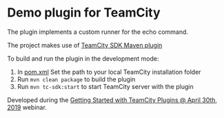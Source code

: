 # Demo plugin for TeamCity

The plugin implements a custom runner for the echo command. 

The project makes use of [TeamCity SDK Maven plugin](https://github.com/JetBrains/teamcity-sdk-maven-plugin)

To build and run the plugin in the development mode:

1. In [pom.xml](https://github.com/antonarhipov/teamcity-echo-plugin/blob/master/pom.xml#L41) Set the path to your local TeamCity installation folder
1. Run `mvn clean package` to build the plugin
3. Run `mvn tc-sdk:start` to start TeamCity server with the plugin

Developed during the [Getting Started with TeamCity Plugins @ April 30th, 2019](https://blog.jetbrains.com/teamcity/2019/05/webinar-recording-getting-started-with-teamcity-plugins/) webinar.
